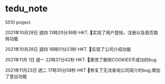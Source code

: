 # tedu_note
5510 project


2021年10月28日 週四 13時20分36秒 HKT.     🐑实现了用户登陆，注册以及首页跳转功能

2021年10月28日 週四 16時01分23秒 HKT.     🐑实现了公司介绍功能

2021年11月 1日 週一 22時37分42秒 HKT.     🐑更改了删除COOKIES不成功的bug

2021年11月23日 週二 17時35分58秒 HKT      🐑修复了无法查询公司简介的bug,增加了登出功能
